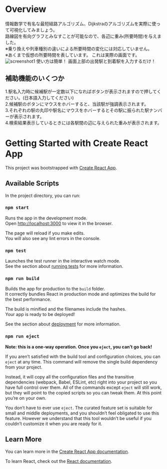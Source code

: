 # Overview

情報数学で有名な最短経路アルゴリズム、Dijkstraのアルゴリズムを実際に使って可視化してみましょう。  
路線図を有向グラフとみなすことが可能なので、各辺に重み(所要時間)を与えました。  
  ※乗り換えや列車種別の違いによる所要時間の変化には対応していません。  
  ※あくまで仮想の所要時間を表しています。
これは実際の画面です。
![screenshot1](https://github.com/takagiyuusuke/Tokyu/assets/142160956/f205901f-f46b-43ed-85ad-002c1bbb6fb4)
使い方は簡単！  画面上部の出発駅と到着駅を入力するだけ！
## 補助機能のいくつか
1.駅名入力時に候補駅が一定数以下になればボタンが表示されますので押してください。(日本語入力してください)  
2.候補駅のボタンにマウスをホバーすると、当該駅が強調表示されます。  
3.それぞれの駅の丸印や駅名にマウスをホバーするとその駅に振られた駅ナンバーが表示されます。  
4.検索結果表示しているときには各駅間の辺に与えられた重みが表示されます。


# Getting Started with Create React App

This project was bootstrapped with [Create React App](https://github.com/facebook/create-react-app).

## Available Scripts

In the project directory, you can run:

### `npm start`

Runs the app in the development mode.\
Open [http://localhost:3000](http://localhost:3000) to view it in the browser.

The page will reload if you make edits.\
You will also see any lint errors in the console.

### `npm test`

Launches the test runner in the interactive watch mode.\
See the section about [running tests](https://facebook.github.io/create-react-app/docs/running-tests) for more information.

### `npm run build`

Builds the app for production to the `build` folder.\
It correctly bundles React in production mode and optimizes the build for the best performance.

The build is minified and the filenames include the hashes.\
Your app is ready to be deployed!

See the section about [deployment](https://facebook.github.io/create-react-app/docs/deployment) for more information.

### `npm run eject`

**Note: this is a one-way operation. Once you `eject`, you can’t go back!**

If you aren’t satisfied with the build tool and configuration choices, you can `eject` at any time. This command will remove the single build dependency from your project.

Instead, it will copy all the configuration files and the transitive dependencies (webpack, Babel, ESLint, etc) right into your project so you have full control over them. All of the commands except `eject` will still work, but they will point to the copied scripts so you can tweak them. At this point you’re on your own.

You don’t have to ever use `eject`. The curated feature set is suitable for small and middle deployments, and you shouldn’t feel obligated to use this feature. However we understand that this tool wouldn’t be useful if you couldn’t customize it when you are ready for it.

## Learn More

You can learn more in the [Create React App documentation](https://facebook.github.io/create-react-app/docs/getting-started).

To learn React, check out the [React documentation](https://reactjs.org/).
